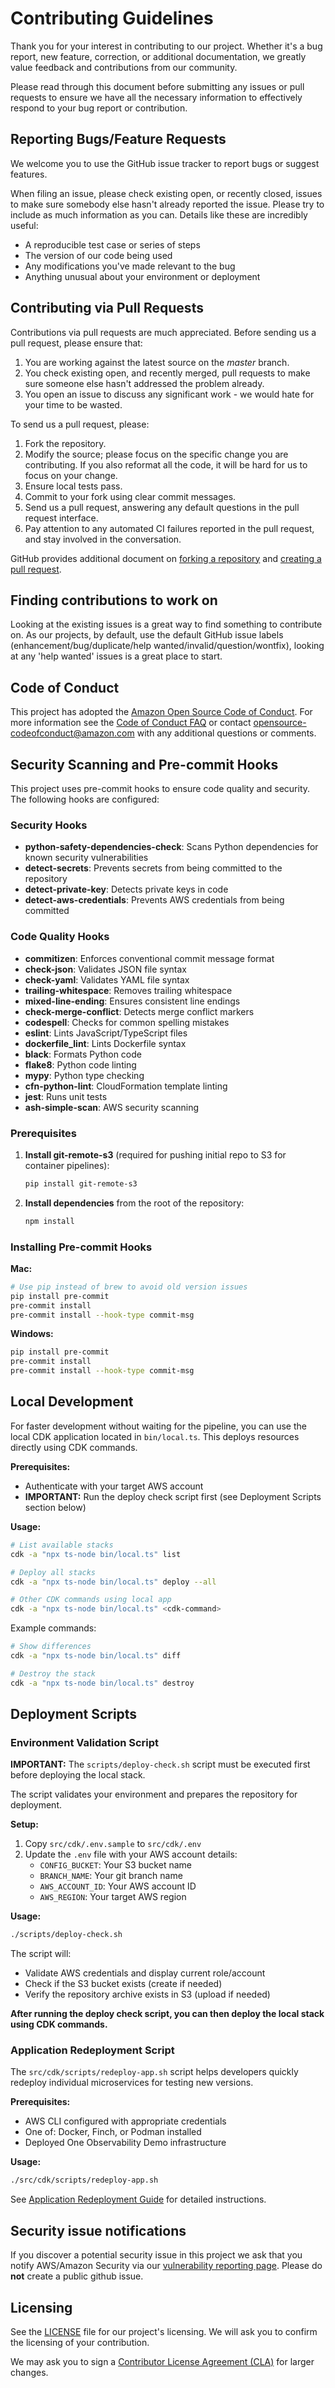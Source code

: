 <!--
Copyright Amazon.com, Inc. or its affiliates. All Rights Reserved.
SPDX-License-Identifier: Apache-2.0
-->
# Contributing Guidelines

Thank you for your interest in contributing to our project. Whether it's a bug report, new feature, correction, or additional
documentation, we greatly value feedback and contributions from our community.

Please read through this document before submitting any issues or pull requests to ensure we have all the necessary
information to effectively respond to your bug report or contribution.


## Reporting Bugs/Feature Requests

We welcome you to use the GitHub issue tracker to report bugs or suggest features.

When filing an issue, please check existing open, or recently closed, issues to make sure somebody else hasn't already
reported the issue. Please try to include as much information as you can. Details like these are incredibly useful:

* A reproducible test case or series of steps
* The version of our code being used
* Any modifications you've made relevant to the bug
* Anything unusual about your environment or deployment


## Contributing via Pull Requests
Contributions via pull requests are much appreciated. Before sending us a pull request, please ensure that:

1. You are working against the latest source on the *master* branch.
2. You check existing open, and recently merged, pull requests to make sure someone else hasn't addressed the problem already.
3. You open an issue to discuss any significant work - we would hate for your time to be wasted.

To send us a pull request, please:

1. Fork the repository.
2. Modify the source; please focus on the specific change you are contributing. If you also reformat all the code, it will be hard for us to focus on your change.
3. Ensure local tests pass.
4. Commit to your fork using clear commit messages.
5. Send us a pull request, answering any default questions in the pull request interface.
6. Pay attention to any automated CI failures reported in the pull request, and stay involved in the conversation.

GitHub provides additional document on [forking a repository](https://help.github.com/articles/fork-a-repo/) and
[creating a pull request](https://help.github.com/articles/creating-a-pull-request/).


## Finding contributions to work on
Looking at the existing issues is a great way to find something to contribute on. As our projects, by default, use the default GitHub issue labels (enhancement/bug/duplicate/help wanted/invalid/question/wontfix), looking at any 'help wanted' issues is a great place to start.


## Code of Conduct
This project has adopted the [Amazon Open Source Code of Conduct](https://aws.github.io/code-of-conduct).
For more information see the [Code of Conduct FAQ](https://aws.github.io/code-of-conduct-faq) or contact
opensource-codeofconduct@amazon.com with any additional questions or comments.


## Security Scanning and Pre-commit Hooks

This project uses pre-commit hooks to ensure code quality and security. The following hooks are configured:

### Security Hooks
- **python-safety-dependencies-check**: Scans Python dependencies for known security vulnerabilities
- **detect-secrets**: Prevents secrets from being committed to the repository
- **detect-private-key**: Detects private keys in code
- **detect-aws-credentials**: Prevents AWS credentials from being committed

### Code Quality Hooks
- **commitizen**: Enforces conventional commit message format
- **check-json**: Validates JSON file syntax
- **check-yaml**: Validates YAML file syntax
- **trailing-whitespace**: Removes trailing whitespace
- **mixed-line-ending**: Ensures consistent line endings
- **check-merge-conflict**: Detects merge conflict markers
- **codespell**: Checks for common spelling mistakes
- **eslint**: Lints JavaScript/TypeScript files
- **dockerfile_lint**: Lints Dockerfile syntax
- **black**: Formats Python code
- **flake8**: Python code linting
- **mypy**: Python type checking
- **cfn-python-lint**: CloudFormation template linting
- **jest**: Runs unit tests
- **ash-simple-scan**: AWS security scanning

### Prerequisites

1. **Install git-remote-s3** (required for pushing initial repo to S3 for container pipelines):
   ```bash
   pip install git-remote-s3
   ```

2. **Install dependencies** from the root of the repository:
   ```bash
   npm install
   ```

### Installing Pre-commit Hooks

**Mac:**
```bash
# Use pip instead of brew to avoid old version issues
pip install pre-commit
pre-commit install
pre-commit install --hook-type commit-msg
```

**Windows:**
```bash
pip install pre-commit
pre-commit install
pre-commit install --hook-type commit-msg
```

## Local Development

For faster development without waiting for the pipeline, you can use the local CDK application located in `bin/local.ts`. This deploys resources directly using CDK commands.

**Prerequisites:**
- Authenticate with your target AWS account
- **IMPORTANT:** Run the deploy check script first (see Deployment Scripts section below)

**Usage:**
```bash
# List available stacks
cdk -a "npx ts-node bin/local.ts" list

# Deploy all stacks
cdk -a "npx ts-node bin/local.ts" deploy --all

# Other CDK commands using local app
cdk -a "npx ts-node bin/local.ts" <cdk-command>
```

Example commands:
```bash
# Show differences
cdk -a "npx ts-node bin/local.ts" diff

# Destroy the stack
cdk -a "npx ts-node bin/local.ts" destroy
```

## Deployment Scripts

### Environment Validation Script

**IMPORTANT:** The `scripts/deploy-check.sh` script must be executed first before deploying the local stack.

The script validates your environment and prepares the repository for deployment.

**Setup:**
1. Copy `src/cdk/.env.sample` to `src/cdk/.env`
2. Update the `.env` file with your AWS account details:
   - `CONFIG_BUCKET`: Your S3 bucket name
   - `BRANCH_NAME`: Your git branch name
   - `AWS_ACCOUNT_ID`: Your AWS account ID
   - `AWS_REGION`: Your target AWS region

**Usage:**
```bash
./scripts/deploy-check.sh
```

The script will:
- Validate AWS credentials and display current role/account
- Check if the S3 bucket exists (create if needed)
- Verify the repository archive exists in S3 (upload if needed)

**After running the deploy check script, you can then deploy the local stack using CDK commands.**

### Application Redeployment Script

The `src/cdk/scripts/redeploy-app.sh` script helps developers quickly redeploy individual microservices for testing new versions.

**Prerequisites:**
- AWS CLI configured with appropriate credentials
- One of: Docker, Finch, or Podman installed
- Deployed One Observability Demo infrastructure

**Usage:**
```bash
./src/cdk/scripts/redeploy-app.sh
```

See [Application Redeployment Guide](docs/application-redeployment.md) for detailed instructions.

## Security issue notifications
If you discover a potential security issue in this project we ask that you notify AWS/Amazon Security via our [vulnerability reporting page](http://aws.amazon.com/security/vulnerability-reporting/). Please do **not** create a public github issue.


## Licensing

See the [LICENSE](LICENSE) file for our project's licensing. We will ask you to confirm the licensing of your contribution.

We may ask you to sign a [Contributor License Agreement (CLA)](http://en.wikipedia.org/wiki/Contributor_License_Agreement) for larger changes.
